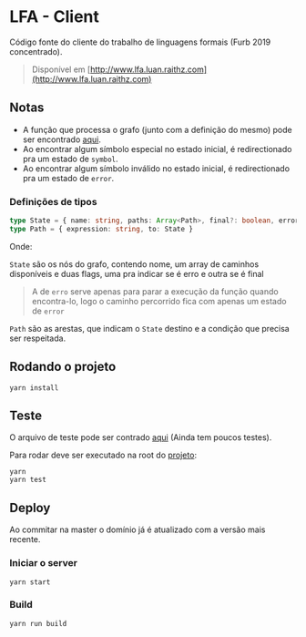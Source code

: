 # LFA - Client

Código fonte do cliente do trabalho de linguagens formais (Furb 2019 concentrado).

> Disponível em [http://www.lfa.luan.raithz.com](http://www.lfa.luan.raithz.com)

## Notas

* A função que processa o grafo (junto com a definição do mesmo) pode ser encontrado [aqui](src/final.ts#L120).
* Ao encontrar algum símbolo especial no estado inicial, é redirectionado pra um estado de `symbol`.
* Ao encontrar algum símbolo inválido no estado inicial, é redirectionado pra um estado de `error`.

### Definições de tipos
```typescript
type State = { name: string, paths: Array<Path>, final?: boolean, error?: boolean }
type Path = { expression: string, to: State }
```
Onde:

`State` são os nós do grafo, contendo nome, um array de caminhos disponíveis e duas flags, uma pra indicar se é erro e outra se é final

> A de `erro` serve apenas para parar a execução da função quando encontra-lo, logo o caminho percorrido fica com apenas um estado de `error`

`Path` são as arestas, que indicam o `State` destino e a condição que precisa ser respeitada.

## Rodando o projeto
```
yarn install
```

## Teste
O arquivo de teste pode ser contrado [aqui](../final.test.ts) (Ainda tem poucos testes).

Para rodar deve ser executado na root do [projeto](../../../..):
```
yarn
yarn test
```

## Deploy
Ao commitar na master o domínio já é atualizado com a versão mais recente.

### Iniciar o server
```
yarn start
```

### Build
```
yarn run build
```



